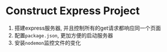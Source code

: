 # Construct Express Project

1. 搭建express服务器, 并且控制所有的get请求都响应同一个页面
2. 配置```package.json```, 更加方便的启动服务器
3. 安装```nodemon```监控文件的变化 